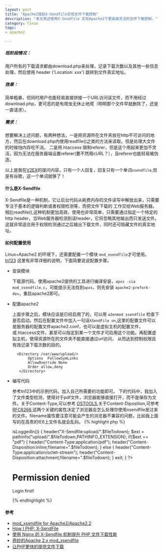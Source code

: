 ```yaml
---
layout: post
title: "Apache2借助X-Sendfile实现文件下载控制"
description: "本文简述使用X-Sendfile 实现Apache2下更高效灵活的文件下载控制。"
category: linux
tags: 
- apache2

---
```


##### 现阶段情况：

用户所有的下载请求都由download.php来处理，记录下载次数以及其他一些信息处理，然后使用
header ('Location: xxx') 跳转到文件真实地址。

##### 效果：

简单粗暴，但同时用户也能轻易直接拼接一个URL访问该文件，而不用经过download.php，更可恶的是有爬虫无休止地爬（明明那个文件早就删除了，还是一直请求）。

##### 需求：

想要解决上述问题，有两种想法，一是把资源所在文件夹放在http不可访问的地方，然后在download.php内使用readfile()之类的方法来读取，但是处理大文件的时候怕内存吃不消。
二是用.htaccess 限制referer，但是这个用起来更加不灵活，因为无法在服务器端设置referer(要不然用cURL？），且referer也能轻易被伪造。

以上是我在[V2EX](http://v2ex.com/t/87554#reply1)的提问内容，只有一个人回复，回复只有一个单词`xsendfile`,但是有谷歌，这一个单词就够了！

#### 什么是X-Sendfile

X-Sendfile是一种机制，它让后台代码从耗费内存的文件读写中解放出来，只需要专注于基本的逻辑判断或者权限检测等，而把文件下载的
工作交给Web服务器。相比readfile(),这种机制更加高效，使用也非常简单，只需要通过指定一个特定的http header，当Web服务器检测到该header，它将忽略其他输出而只发送文件。这就非常适合用于权限检测通过之后输出下载文件，同时还可隐藏文件的真实地址。

#### 如何配置使用

Linux+Apache2 的环境下，还需要配置一个模块 `mod_xsendfile`才可使用。[tn123](https://tn123.org/mod_xsendfile/)
这里有非常详细的说明，下面简要说说配置步骤。

+ 安装模块

	下载源代码，使用apache2提供的工具进行编译安装，`apxs -cia mod_xsendfile.c`，可能提示无法找到`apxs`，则先安装
	`apache2-prefork-dev`，重启apache2即可。

+ 配置apache2

	上面步骤之后，模块应该是已经启用了的，可以用 `a2enmod xsendfile` 检查下是否启动。然后在配置文件中加入一句话`XSendFile on`,这里的配置文件可以是服务器的配置文件apache2.conf，也可以是虚拟主机的配置文件，或.htaccess文件，甚至可以指定到某一个文件才可启用这个功能。再配置虚拟主机，使得资源所在的文件夹不能直接通过url访问，
	从而达到控制权限且有效记录下载次数的目的。

		<Directory /var/www/upload/>
	         Options  FollowSymLinks 
	         AllowOverride None
	         Order allow,deny
	     </Directory>

+ 编写代码
	
	参考tn123中的示例代码，加入自己所需要的功能即可。 
	下的代码中，我加入了文件类型检测，使得对于pdf文件，浏览器能够直接打开，而不是保存为文件。关于Content-Type,可以参考
	[OSTOOLS](http://www.ostools.net/commons),关于Content-Diposition,可参考[RFC6266](http://tools.ietf.org/html/rfc6266),这两个关键的属性决定了浏览器会怎么处理你使用xsendfile发过来的文件。filename属性要注意可能会产生的浏览器不兼容的问题，比如我上面写的在高贵的IE6上文件名就会乱码。
    {% highlight php %}
    <?php
    //some other code
    if ($user->isLoggedIn())
    {
        header("X-Sendfile:upload/".$fileTodown);
        $ext = pathinfo("upload/".$fileTodown,PATHINFO_EXTENSION);
        if($ext == "pdf")
        {
            header("Content-Type:application/pdf");
            header("Content-Disposition:inline;filename=".$fileTodown);
        }
        else
        {
            header("Content-Type:application/octet-stream");
            header("Content-Disposition:attachment;filename=".$fileTodown);
        }         
        exit;
    }
    ?>
    <h1>Permission denied</h1>
    <p>Login first!</p>
    {% endhighlight %}



#### 参考

- [mod_xsendfile for Apache2/Apache2.2](https://tn123.org/mod_xsendfile/)
- [How I PHP: X-SendFile](http://www.jasny.net/articles/how-i-php-x-sendfile/)
- [使用 Nginx 的 X-Sendfile 机制提升 PHP 文件下载性能](http://www.lovelucy.info/x-sendfile-in-nginx.htm)
- [奇妙的Apache 2.x  mod_xsendfile](http://blog.sina.com.cn/s/blog_549212ae010086s9.html)
- [让PHP更快的提供文件下载](http://www.laruence.com/2012/05/02/2613.html)

